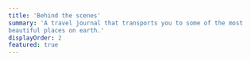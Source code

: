```yaml
---
title: 'Behind the scenes'
summary: 'A travel journal that transports you to some of the most
beautiful places on earth.'
displayOrder: 2
featured: true
---
```

